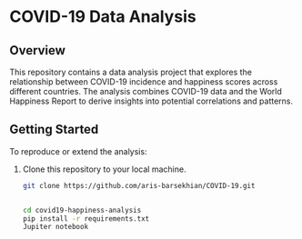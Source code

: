 # COVID-19 Data Analysis

## Overview

This repository contains a data analysis project that explores the relationship between COVID-19 incidence and happiness scores across different countries. 
The analysis combines COVID-19 data and the World Happiness Report to derive insights into potential correlations and patterns.

## Getting Started

To reproduce or extend the analysis:

1. Clone this repository to your local machine.

   ```bash
   git clone https://github.com/aris-barsekhian/COVID-19.git


   cd covid19-happiness-analysis
   pip install -r requirements.txt
   Jupiter notebook
